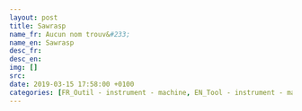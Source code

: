 ```yaml
---
layout: post
title: Sawrasp
name_fr: Aucun nom trouv&#233;
name_en: Sawrasp
desc_fr: 
desc_en: 
img: []
src: 
date: 2019-03-15 17:58:00 +0100
categories: [FR_Outil - instrument - machine, EN_Tool - instrument - machine]
---
```

